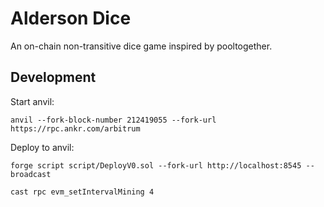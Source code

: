 # Alderson Dice

An on-chain non-transitive dice game inspired by pooltogether.

## Development

Start anvil:

    anvil --fork-block-number 212419055 --fork-url https://rpc.ankr.com/arbitrum

Deploy to anvil:

    forge script script/DeployV0.sol --fork-url http://localhost:8545 --broadcast 

    cast rpc evm_setIntervalMining 4

